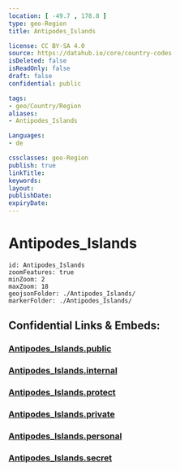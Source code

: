 ```yaml
---
location: [ -49.7 , 178.8 ] 
type: geo-Region
title: Antipodes_Islands

license: CC BY-SA 4.0
source: https://datahub.io/core/country-codes
isDeleted: false
isReadOnly: false
draft: false
confidential: public

tags:
- geo/Country/Region
aliases:
- Antipodes_Islands

Languages:
- de

cssclasses: geo-Region
publish: true
linkTitle: 
keywords: 
layout: 
publishDate: 
expiryDate: 
---
```


# Antipodes_Islands

```leaflet
id: Antipodes_Islands
zoomFeatures: true 
minZoom: 2 
maxZoom: 18
geojsonFolder: ./Antipodes_Islands/
markerFolder: ./Antipodes_Islands/
```


## Confidential Links & Embeds: 

### [Antipodes_Islands.public](/_public/\Earth\Continent\Australia\New_Zealand\Regions~New_ZealandAntipodes_Islands.public.md) 

### [Antipodes_Islands.internal](/_internal/\Earth\Continent\Australia\New_Zealand\Regions~New_ZealandAntipodes_Islands.internal.md) 

### [Antipodes_Islands.protect](/_protect/\Earth\Continent\Australia\New_Zealand\Regions~New_ZealandAntipodes_Islands.protect.md) 

### [Antipodes_Islands.private](/_private/\Earth\Continent\Australia\New_Zealand\Regions~New_ZealandAntipodes_Islands.private.md) 

### [Antipodes_Islands.personal](/_personal/\Earth\Continent\Australia\New_Zealand\Regions~New_ZealandAntipodes_Islands.personal.md) 

### [Antipodes_Islands.secret](/_secret/\Earth\Continent\Australia\New_Zealand\Regions~New_ZealandAntipodes_Islands.secret.md)

